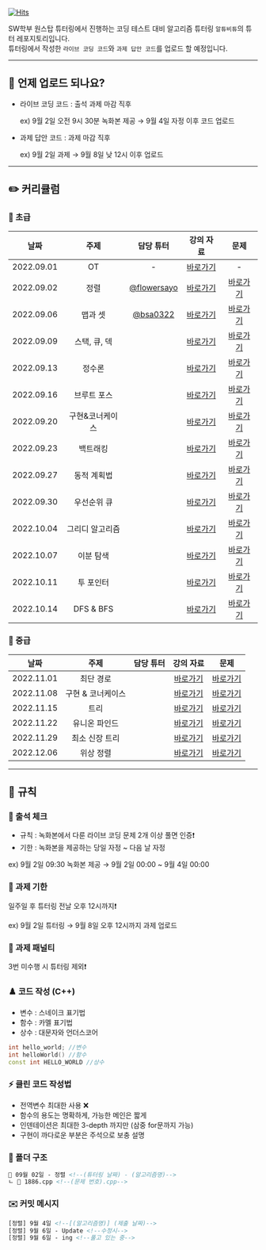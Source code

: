 [![Hits](https://hits.seeyoufarm.com/api/count/incr/badge.svg?url=https%3A%2F%2Fgithub.com%2FAltu-Bitu-3%2FNotice&count_bg=%2379C83D&title_bg=%23555555&icon=&icon_color=%23E7E7E7&title=hits&edge_flat=false)](https://hits.seeyoufarm.com)

SW학부 원스탑 튜터링에서 진행하는 코딩 테스트 대비 알고리즘 튜터링 `알튜비튜`의 튜터 레포지토리입니다.  
튜터링에서 작성한 `라이브 코딩 코드`와 `과제 답안 코드`를 업로드 할 예정입니다.

---

## 📅 언제 업로드 되나요?

- 라이브 코딩 코드 : 출석 과제 마감 직후 

    ex) 9월 2일 오전 9시 30분 녹화본 제공 → 9월 4일 자정 이후 코드 업로드
    
- 과제 답안 코드 : 과제 마감 직후

    ex) 9월 2일 과제 → 9월 8일 낮 12시 이후 업로드

---   
## ✏️ 커리큘럼   
### 🌙 초급
|    날짜    | 주제 | 담당 튜터 | 강의 자료 | 문제 |
|:----------:|:----:|:---------:|:---------:|:----:|
| 2022.09.01 |  OT  |     -     |[바로가기](https://github.com/Altu-Bitu-3/Notice/blob/main/00.%20%EA%B0%95%EC%9D%98%EC%9E%90%EB%A3%8C/00.%20OT.pdf)|-|
| 2022.09.02 |정렬|[@flowersayo](https://github.com/flowersayo)|[바로가기](https://github.com/Altu-Bitu-3/Notice/blob/main/00.%20%EA%B0%95%EC%9D%98%EC%9E%90%EB%A3%8C/01.%EC%A0%95%EB%A0%AC.pdf)|[바로가기](https://github.com/Altu-Bitu-3/Notice/tree/main/09%EC%9B%94%2002%EC%9D%BC%20-%20%EC%A0%95%EB%A0%AC)|
| 2022.09.06 |맵과 셋|[@bsa0322](https://github.com/bsa0322)|[바로가기](https://www.youtube.com/watch?v=zgdmuFFuK5E)|[바로가기](https://github.com/Altu-Bitu-3/Notice/tree/main/09%EC%9B%94%2006%EC%9D%BC%20-%20%EB%A7%B5%EA%B3%BC%20%EC%85%8B)|
| 2022.09.09 |스택, 큐, 덱||[바로가기]()|[바로가기]()|
| 2022.09.13 |정수론||[바로가기]()|[바로가기]()|
| 2022.09.16 |브루트 포스||[바로가기]()|[바로가기]()|
| 2022.09.20 |구현&코너케이스||[바로가기]()|[바로가기]()|
| 2022.09.23 |백트래킹||[바로가기]()|[바로가기]()|
| 2022.09.27 |동적 계획법||[바로가기]()|[바로가기]()|
| 2022.09.30 |우선순위 큐||[바로가기]()|[바로가기]()|
| 2022.10.04 |그리디 알고리즘||[바로가기]()|[바로가기]()|
| 2022.10.07 |이분 탐색||[바로가기]()|[바로가기]()|
| 2022.10.11 |투 포인터||[바로가기]()|[바로가기]()|
| 2022.10.14 |DFS & BFS||[바로가기]()|[바로가기]()|


### 🌙 중급
|    날짜    | 주제 | 담당 튜터 | 강의 자료 | 문제 |
|:----------:|:----:|:---------:|:---------:|:----:|
| 2022.11.01 |최단 경로||[바로가기]()|[바로가기]()|
| 2022.11.08 |구현 & 코너케이스||[바로가기]()|[바로가기]()|
| 2022.11.15 |트리||[바로가기]()|[바로가기]()|
| 2022.11.22 |유니온 파인드||[바로가기]()|[바로가기]()|
| 2022.11.29 |최소 신장 트리||[바로가기]()|[바로가기]()|
| 2022.12.06 |위상 정렬||[바로가기]()|[바로가기]()|

---

## 🤙 규칙

### 🎉 출석 체크

- 규칙 : 녹화본에서 다룬 라이브 코딩 문제 2개 이상 풀면 인증❗
- 기한 : 녹화본을 제공하는 당일 자정 ~ 다음 날 자정

ex) 9월 2일 09:30 녹화본 제공 → 9월 2일 00:00 ~ 9월 4일 00:00

### 🎉 과제 기한

일주일 후 튜터링 전날 오후 12시까지❗

ex) 9월 2일 튜터링 → 9월 8일 오후 12시까지 과제 업로드

### 📌 과제 패널티

3번 미수행 시 튜터링 제외❗

### ♟️ 코드 작성 (C++)
- 변수 : 스네이크 표기법
- 함수 : 카멜 표기법
- 상수 : 대문자와 언더스코어

```cpp
int hello_world; //변수
int helloWorld() //함수
const int HELLO_WORLD //상수
```

### ⚡ 클린 코드 작성법

- 전역변수 최대한 사용 ❌
- 함수의 용도는 명확하게, 가능한 메인은 짧게
- 인덴테이션은 최대한 3-depth 까지만 (삼중 for문까지 가능)
- 구현이 까다로운 부분은 주석으로 보충 설명

### 📁 폴더 구조

```html
📁 09월 02일 - 정렬 <!--(튜터링 날짜) - (알고리즘명)-->
ㄴ 📄 1886.cpp <!--(문제 번호).cpp-->
```

### ✉️ 커밋 메시지

```html
[정렬] 9월 4일 <!--[(알고리즘명)] (제출 날짜)-->
[정렬] 9월 6일 - Update <!--수정시-->
[정렬] 9월 6일 - ing <!--풀고 있는 중-->
```
